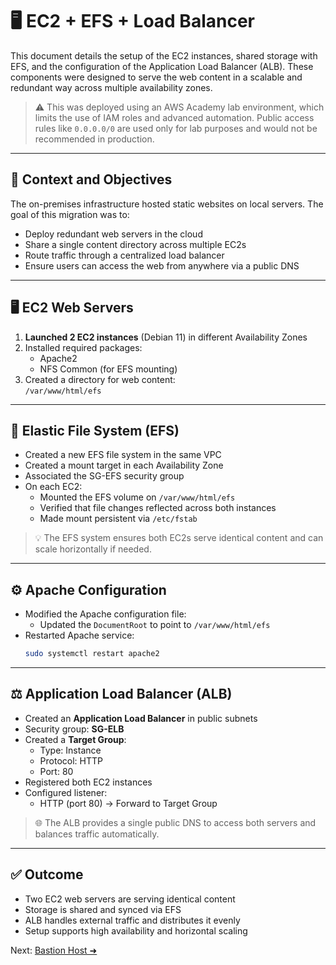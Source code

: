 # 🖥️ EC2 + EFS + Load Balancer

This document details the setup of the EC2 instances, shared storage with EFS, and the configuration of the Application Load Balancer (ALB). These components were designed to serve the web content in a scalable and redundant way across multiple availability zones.

> ⚠️ This was deployed using an AWS Academy lab environment, which limits the use of IAM roles and advanced automation. Public access rules like `0.0.0.0/0` are used only for lab purposes and would not be recommended in production.

---

## 🧭 Context and Objectives

The on-premises infrastructure hosted static websites on local servers. The goal of this migration was to:

- Deploy redundant web servers in the cloud
- Share a single content directory across multiple EC2s
- Route traffic through a centralized load balancer
- Ensure users can access the web from anywhere via a public DNS

---

## 🖥️ EC2 Web Servers

1. **Launched 2 EC2 instances** (Debian 11) in different Availability Zones
2. Installed required packages:
   - Apache2
   - NFS Common (for EFS mounting)
3. Created a directory for web content:  
   `/var/www/html/efs`

---

## 🔗 Elastic File System (EFS)

- Created a new EFS file system in the same VPC
- Created a mount target in each Availability Zone
- Associated the SG-EFS security group
- On each EC2:
  - Mounted the EFS volume on `/var/www/html/efs`
  - Verified that file changes reflected across both instances
  - Made mount persistent via `/etc/fstab`

> 💡 The EFS system ensures both EC2s serve identical content and can scale horizontally if needed.

---

## ⚙️ Apache Configuration

- Modified the Apache configuration file:
  - Updated the `DocumentRoot` to point to `/var/www/html/efs`
- Restarted Apache service:
  ```bash
  sudo systemctl restart apache2

---

## ⚖️ Application Load Balancer (ALB)

- Created an **Application Load Balancer** in public subnets
- Security group: **SG-ELB**
- Created a **Target Group**:
  - Type: Instance
  - Protocol: HTTP
  - Port: 80
- Registered both EC2 instances
- Configured listener:
  - HTTP (port 80) → Forward to Target Group

> 🌐 The ALB provides a single public DNS to access both servers and balances traffic automatically.

---

## ✅ Outcome

- Two EC2 web servers are serving identical content
- Storage is shared and synced via EFS
- ALB handles external traffic and distributes it evenly
- Setup supports high availability and horizontal scaling

Next: [Bastion Host ➜](bastion-host.md)
